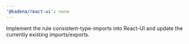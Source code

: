 ```yaml
---
'@kadena/react-ui': none
---
```


Implement the rule consistent-type-imports into React-UI and update the
currently existing imports/exports.
